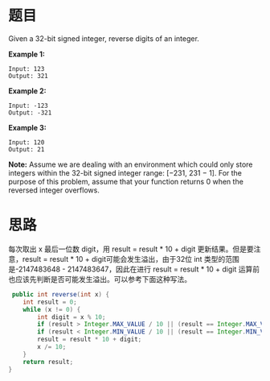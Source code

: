 # 题目

Given a 32-bit signed integer, reverse digits of an integer.

**Example 1:**

```
Input: 123
Output: 321
```

**Example 2:**

```
Input: -123
Output: -321
```

**Example 3:**

```
Input: 120
Output: 21
```

**Note:**
Assume we are dealing with an environment which could only store integers within the 32-bit signed integer range: [−231,  231 − 1]. For the purpose of this problem, assume that your function returns 0 when the reversed integer overflows.

# 思路

每次取出 x 最后一位数 digit，用 result = result * 10 + digit 更新结果。但是要注意，result = result * 10 + digit可能会发生溢出，由于32位 int 类型的范围是-2147483648 - 2147483647，因此在进行 result = result * 10 + digit 运算前也应该先判断是否可能发生溢出。可以参考下面这种写法。

```java
 public int reverse(int x) {
    int result = 0;
    while (x != 0) {
        int digit = x % 10;
        if (result > Integer.MAX_VALUE / 10 || (result == Integer.MAX_VALUE / 10 && digit > 7)) return 0;
        if (result < Integer.MIN_VALUE / 10 || (result == Integer.MIN_VALUE / 10 && digit < -8)) return 0;
        result = result * 10 + digit;
        x /= 10;
    }
    return result;
}
```

